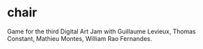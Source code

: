 # chair


Game for the third Digital Art Jam with Guillaume Levieux, Thomas Constant, Mathieu Montes, William Rao Fernandes.
